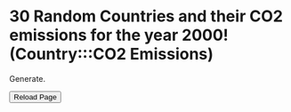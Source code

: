 <html>
	<body>        		
		
 <h1>30 Random Countries and their CO2 emissions for the year 2000! (Country:::CO2 Emissions)</h1>
		<p id="demo">Generate.</p>
    <script>
document.getElementById("demo").onclick = function() {myFunction()};
function myFunction() {
  
var words = [ "Albania:::3004480",
"Algeria:::87442683",
"Andorra:::523952",
"Angola:::9515061",
"Anguilla:::87936",
"Antigua and Barbuda:::293120",
"Argentina:::142358347",
"Armenia:::3491407",
"Aruba:::2377936",
"Asia:::8994853271",
"Asia (excl. China & India):::4667131287",
"Australia:::350195024",
"Austria:::66162887.9999999",
"Azerbaijan:::29506320",
"Bahamas:::1949248",
"Bahrain:::18793787",
"Bangladesh:::26524533",
"Barbados:::1151592",
"Belarus:::54877358",
"Belgium:::126735296",
"Belize:::395712",
"Benin:::1573997",
"Bermuda:::516624",
"Bhutan:::381687",
"Bolivia:::11004694",
"Bonaire Sint Eustatius and Saba:::252282",
"Bosnia and Herzegovina:::13701299",
"Botswana:::3777584",
"Brazil:::324226040",
"British Virgin Islands:::124576",
"Brunei:::4590992",
"Bulgaria:::45305032",
"Burkina Faso:::1030897",
"Burundi:::271136",
"Cambodia:::1974896",
"Cameroon:::3345848",
"Canada:::572162103",
"Cape Verde:::216176",
"Central African Republic:::267472",
"Chad:::487312",
"Chile:::58113720",
"China:::3349295022",
"Colombia:::56258838",
"Comoros:::102592",
"Congo:::565846",
"Cook Islands:::47632",
"Costa Rica:::5394476",
"Croatia:::19694448",
"Cuba:::25944239",
"Cyprus:::7145880",
"Czechia:::127066454",
"Democratic Republic of Congo:::892770",
"Denmark:::54276718",
"Djibouti:::366400",
"Dominica:::102592",
"Dominican Republic:::19593674",
"EU-27:::3613122697",
"EU-28:::4180626599.99999",
"Ecuador:::20562589",
"Egypt:::140347603",
"El Salvador:::5671879",
"Equatorial Guinea:::465328",
"Eritrea:::604076",
"Estonia:::15244188",
"Eswatini:::1212784",
"Ethiopia:::3463787",
"Europe:::6161151340",
"Europe (excl. EU-27):::2555093359",
"Europe (excl. EU-28):::1987589456",
"Faeroe Islands:::688832",
"Fiji:::833579",
"Finland:::57038247",
"France:::416265916",
"French Polynesia:::571584",
"Gabon:::4669870",
"Gambia:::274800",
"Georgia:::4499409",
"Germany:::899780198",
"Ghana:::6100546",
"Greece:::102999026",
"Greenland:::454336",
"Grenada:::190528",
"Guatemala:::9765788",
"Guinea:::1491248",
"Guinea-Bissau:::146560",
"Guyana:::1747728",
"Haiti:::1341024",
"Honduras:::4978121",
"Hong Kong:::40283873",
"Hungary:::58608275",
"Iceland:::2946467",
"India:::978426962",
"Indonesia:::265803375",
"International transport:::775668341",
"Iran:::369263488",
"Iraq:::71715412",
"Ireland:::45248995",
"Israel:::59519380",
"Italy:::468442086",
"Jamaica:::10313990",
"Japan:::1264844261",
"Jordan:::15200037",
"Kazakhstan:::148756158",
"Kenya:::10301570",
"Kiribati:::32976",
"Kuwait:::53384082",
"Kyrgyzstan:::4602483",
"Laos:::958180",
"Latvia:::7064716",
"Lebanon:::15466264",
"Lesotho:::1850320",
"Liberia:::421774",
"Libya:::46792992",
"Liechtenstein:::216854",
"Lithuania:::11873919",
"Luxembourg:::8731566",
"Macao:::1630480",
"Madagascar:::1867462",
"Malawi:::864841",
"Malaysia:::126514334",
"Maldives:::450672",
"Mali:::831728",
"Malta:::2545522",
"Marshall Islands:::98928",
"Mauritania:::1113856",
"Mauritius:::2689376",
"Mexico:::396066364",
"Micronesia:::128240",
"Moldova:::3572952",
"Mongolia:::7486824",
"Montenegro:::1520843",
"Montserrat:::25648",
"Morocco:::33609892",
"Mozambique:::1322771",
"Myanmar:::10042507",
"Namibia:::1641472",
"Nauru:::84272",
"Nepal:::3038017",
"Netherlands:::171887440",
"New Caledonia:::2221569",
"New Zealand:::32281352",
"Nicaragua:::3721061",
"Niger:::692685",
"Nigeria:::78823061",
"Niue:::7328",
"North America:::7092219426",
"North America (excl. USA):::1094148992",
"North Korea:::69166026",
"North Macedonia:::11995936",
"Norway:::42518551",
"Oceania:::389800084",
"Oman:::21534501",
"Pakistan:::105418374",
"Palestine:::1659792",
"Panama:::5727743",
"Papua New Guinea:::2663728",
"Paraguay:::3606132",
"Peru:::30078296",
"Philippines:::72346410",
"Poland:::317338034",
"Portugal:::65526588",
"Qatar:::34566157",
"Romania:::95455761",
"Russia:::1471052231",
"Rwanda:::519711.999999999",
"Saint Helena:::10992",
"Saint Kitts and Nevis:::172208",
"Saint Lucia:::348080",
"Saint Pierre and Miquelon:::54960",
"Saint Vincent and the Grenadines:::146560",
"Samoa:::142896",
"Sao Tome and Principe:::47632",
"Saudi Arabia:::296353330",
"Senegal:::3900906",
"Serbia:::44950193",
"Seychelles:::571584",
"Sierra Leone:::388384",
"Singapore:::48856301",
"Sint Maarten (Dutch part):::563926",
"Slovakia:::41289130",
"Slovenia:::15444899",
"Solomon Islands:::223504",
"Somalia:::479984",
"South Africa:::378254856",
"South America:::807286355",
"South Korea:::445440693",
"South Sudan:::459821",
"Spain:::311267047",
"Sri Lanka:::10133817",
"Sudan:::5055397",
"Suriname:::2191818",
"Sweden:::54684428",
"Switzerland:::43617591",
"Syria:::50481512",
"Taiwan:::221919614",
"Tajikistan:::2232074",
"Tanzania:::2570947",
"Thailand:::170697569",
"Togo:::1331372",
"Tonga:::95264",
"Trinidad and Tobago:::24191049",
"Tunisia:::19670324",
"Turkey:::229790601",
"Turkmenistan:::37465592",
"Turks and Caicos Islands:::69616",
"Tuvalu:::7328",
"Uganda:::1360753",
"Ukraine:::285337201",
"United Arab Emirates:::111788067",
"United Kingdom:::567503903",
"United States:::5998070434",
"Uruguay:::5267125",
"Uzbekistan:::120994017",
"Vanuatu:::84272",
"Venezuela:::151871028",
"Vietnam:::52332096",
"World:::25119042310",
"Yemen:::14474214",
"Zambia:::1785057",
"Zimbabwe:::13818181"];

function fisherYates (arr) {
  for (var i = arr.length - 1; i >= 0; i--) {
    var j = Math.floor(Math.random() * (i + 1));
    var temp = arr[i];
    arr[i] = arr[j];
    arr[j] = temp;
  }
  return arr;
}

f=fisherYates(words);
<div id="Book1_4740" align=center x:publishsource="Excel">

<table border=0 cellpadding=0 cellspacing=0 width=263 style='border-collapse:
 collapse;table-layout:fixed;width:198pt'>
 <col width=130 style='mso-width-source:userset;mso-width-alt:4754;width:98pt'>
 <col class=xl634740 width=133 style='mso-width-source:userset;mso-width-alt:
 4864;width:100pt'>
 <tr height=20 style='height:15.0pt'>
  <td height=20 class=xl154740 width=130 style='height:15.0pt;width:98pt'>Country</td>
  <td class=xl634740 width=133 style='width:100pt'>CO2 Emission</td>
 </tr>
 <tr height=20 style='height:15.0pt'>
  <td height=20 class=xl154740 style='height:15.0pt'>Afghanistan</td>
  <td class=xl634740 align=right>757672</td>
 </tr>
 <tr height=20 style='height:15.0pt'>
  <td height=20 class=xl154740 style='height:15.0pt'>Africa</td>
  <td class=xl634740 align=right>880469294</td>
 </tr>
 <tr height=20 style='height:15.0pt'>
  <td height=20 class=xl154740 style='height:15.0pt'>Albania</td>
  <td class=xl634740 align=right>3004480</td>
 </tr>
 <tr height=20 style='height:15.0pt'>
  <td height=20 class=xl154740 style='height:15.0pt'>Algeria</td>
  <td class=xl634740 align=right>87442683</td>
 </tr>
 <tr height=20 style='height:15.0pt'>
  <td height=20 class=xl154740 style='height:15.0pt'>Andorra</td>
  <td class=xl634740 align=right>523952</td>
 </tr>
 <tr height=20 style='height:15.0pt'>
  <td height=20 class=xl154740 style='height:15.0pt'>Angola</td>
  <td class=xl634740 align=right>9515061</td>
 </tr>
 <tr height=20 style='height:15.0pt'>
  <td height=20 class=xl154740 style='height:15.0pt'>Anguilla</td>
  <td class=xl634740 align=right>87936</td>
 </tr>
 <tr height=20 style='height:15.0pt'>
  <td height=20 class=xl154740 style='height:15.0pt'>Antigua and Barbuda</td>
  <td class=xl634740 align=right>293120</td>
 </tr>
 <tr height=20 style='height:15.0pt'>
  <td height=20 class=xl154740 style='height:15.0pt'>Argentina</td>
  <td class=xl634740 align=right>142358347</td>
 </tr>
 <tr height=20 style='height:15.0pt'>
  <td height=20 class=xl154740 style='height:15.0pt'>Armenia</td>
  <td class=xl634740 align=right>3491407</td>
 </tr>
 <tr height=20 style='height:15.0pt'>
  <td height=20 class=xl154740 style='height:15.0pt'>Aruba</td>
  <td class=xl634740 align=right>2377936</td>
 </tr>
 <tr height=20 style='height:15.0pt'>
  <td height=20 class=xl154740 style='height:15.0pt'>Asia</td>
  <td class=xl634740 align=right>8994853271</td>
 </tr>
 <tr height=20 style='height:15.0pt'>
  <td height=20 class=xl154740 style='height:15.0pt'>Asia (excl. China &amp; In<span
  style='display:none'>dia)</span></td>
  <td class=xl634740 align=right>4667131287</td>
 </tr>
 <tr height=20 style='height:15.0pt'>
  <td height=20 class=xl154740 style='height:15.0pt'>Australia</td>
  <td class=xl634740 align=right>350195024</td>
 </tr>
 <tr height=20 style='height:15.0pt'>
  <td height=20 class=xl154740 style='height:15.0pt'>Austria</td>
  <td class=xl634740 align=right>66162888</td>
 </tr>
 <tr height=20 style='height:15.0pt'>
  <td height=20 class=xl154740 style='height:15.0pt'>Azerbaijan</td>
  <td class=xl634740 align=right>29506320</td>
 </tr>
 <tr height=20 style='height:15.0pt'>
  <td height=20 class=xl154740 style='height:15.0pt'>Bahamas</td>
  <td class=xl634740 align=right>1949248</td>
 </tr>
 <tr height=20 style='height:15.0pt'>
  <td height=20 class=xl154740 style='height:15.0pt'>Bahrain</td>
  <td class=xl634740 align=right>18793787</td>
 </tr>
 <tr height=20 style='height:15.0pt'>
  <td height=20 class=xl154740 style='height:15.0pt'>Bangladesh</td>
  <td class=xl634740 align=right>26524533</td>
 </tr>
 <tr height=20 style='height:15.0pt'>
  <td height=20 class=xl154740 style='height:15.0pt'>Barbados</td>
  <td class=xl634740 align=right>1151592</td>
 </tr>
 <tr height=20 style='height:15.0pt'>
  <td height=20 class=xl154740 style='height:15.0pt'>Belarus</td>
  <td class=xl634740 align=right>54877358</td>
 </tr>
 <tr height=20 style='height:15.0pt'>
  <td height=20 class=xl154740 style='height:15.0pt'>Belgium</td>
  <td class=xl634740 align=right>126735296</td>
 </tr>
 <tr height=20 style='height:15.0pt'>
  <td height=20 class=xl154740 style='height:15.0pt'>Belize</td>
  <td class=xl634740 align=right>395712</td>
 </tr>
 <tr height=20 style='height:15.0pt'>
  <td height=20 class=xl154740 style='height:15.0pt'>Benin</td>
  <td class=xl634740 align=right>1573997</td>
 </tr>
 <tr height=20 style='height:15.0pt'>
  <td height=20 class=xl154740 style='height:15.0pt'>Bermuda</td>
  <td class=xl634740 align=right>516624</td>
 </tr>
 <tr height=20 style='height:15.0pt'>
  <td height=20 class=xl154740 style='height:15.0pt'>Bhutan</td>
  <td class=xl634740 align=right>381687</td>
 </tr>
 <tr height=20 style='height:15.0pt'>
  <td height=20 class=xl154740 style='height:15.0pt'>Bolivia</td>
  <td class=xl634740 align=right>11004694</td>
 </tr>
 <tr height=20 style='height:15.0pt'>
  <td height=20 class=xl154740 style='height:15.0pt'>Bonaire Sint Eustatiu<span
  style='display:none'>s and Saba</span></td>
  <td class=xl634740 align=right>252282</td>
 </tr>
 <tr height=20 style='height:15.0pt'>
  <td height=20 class=xl154740 style='height:15.0pt'>Bosnia and Herzegov<span
  style='display:none'>ina</span></td>
  <td class=xl634740 align=right>13701299</td>
 </tr>
 <tr height=20 style='height:15.0pt'>
  <td height=20 class=xl154740 style='height:15.0pt'>Botswana</td>
  <td class=xl634740 align=right>3777584</td>
 </tr>
 <tr height=20 style='height:15.0pt'>
  <td height=20 class=xl154740 style='height:15.0pt'>Brazil</td>
  <td class=xl634740 align=right>324226040</td>
 </tr>
 <tr height=20 style='height:15.0pt'>
  <td height=20 class=xl154740 style='height:15.0pt'>British Virgin Islands</td>
  <td class=xl634740 align=right>124576</td>
 </tr>
 <tr height=20 style='height:15.0pt'>
  <td height=20 class=xl154740 style='height:15.0pt'>Brunei</td>
  <td class=xl634740 align=right>4590992</td>
 </tr>
 <tr height=20 style='height:15.0pt'>
  <td height=20 class=xl154740 style='height:15.0pt'>Bulgaria</td>
  <td class=xl634740 align=right>45305032</td>
 </tr>
 <tr height=20 style='height:15.0pt'>
  <td height=20 class=xl154740 style='height:15.0pt'>Burkina Faso</td>
  <td class=xl634740 align=right>1030897</td>
 </tr>
 <tr height=20 style='height:15.0pt'>
  <td height=20 class=xl154740 style='height:15.0pt'>Burundi</td>
  <td class=xl634740 align=right>271136</td>
 </tr>
 <tr height=20 style='height:15.0pt'>
  <td height=20 class=xl154740 style='height:15.0pt'>Cambodia</td>
  <td class=xl634740 align=right>1974896</td>
 </tr>
 <tr height=20 style='height:15.0pt'>
  <td height=20 class=xl154740 style='height:15.0pt'>Cameroon</td>
  <td class=xl634740 align=right>3345848</td>
 </tr>
 <tr height=20 style='height:15.0pt'>
  <td height=20 class=xl154740 style='height:15.0pt'>Canada</td>
  <td class=xl634740 align=right>572162103</td>
 </tr>
 <tr height=20 style='height:15.0pt'>
  <td height=20 class=xl154740 style='height:15.0pt'>Cape Verde</td>
  <td class=xl634740 align=right>216176</td>
 </tr>
 <tr height=20 style='height:15.0pt'>
  <td height=20 class=xl154740 style='height:15.0pt'>Central African Repu<span
  style='display:none'>blic</span></td>
  <td class=xl634740 align=right>267472</td>
 </tr>
 <tr height=20 style='height:15.0pt'>
  <td height=20 class=xl154740 style='height:15.0pt'>Chad</td>
  <td class=xl634740 align=right>487312</td>
 </tr>
 <tr height=20 style='height:15.0pt'>
  <td height=20 class=xl154740 style='height:15.0pt'>Chile</td>
  <td class=xl634740 align=right>58113720</td>
 </tr>
 <tr height=20 style='height:15.0pt'>
  <td height=20 class=xl154740 style='height:15.0pt'>China</td>
  <td class=xl634740 align=right>3349295022</td>
 </tr>
 <tr height=20 style='height:15.0pt'>
  <td height=20 class=xl154740 style='height:15.0pt'>Colombia</td>
  <td class=xl634740 align=right>56258838</td>
 </tr>
 <tr height=20 style='height:15.0pt'>
  <td height=20 class=xl154740 style='height:15.0pt'>Comoros</td>
  <td class=xl634740 align=right>102592</td>
 </tr>
 <tr height=20 style='height:15.0pt'>
  <td height=20 class=xl154740 style='height:15.0pt'>Congo</td>
  <td class=xl634740 align=right>565846</td>
 </tr>
 <tr height=20 style='height:15.0pt'>
  <td height=20 class=xl154740 style='height:15.0pt'>Cook Islands</td>
  <td class=xl634740 align=right>47632</td>
 </tr>
 <tr height=20 style='height:15.0pt'>
  <td height=20 class=xl154740 style='height:15.0pt'>Costa Rica</td>
  <td class=xl634740 align=right>5394476</td>
 </tr>
 <tr height=20 style='height:15.0pt'>
  <td height=20 class=xl154740 style='height:15.0pt'>Croatia</td>
  <td class=xl634740 align=right>19694448</td>
 </tr>
 <tr height=20 style='height:15.0pt'>
  <td height=20 class=xl154740 style='height:15.0pt'>Cuba</td>
  <td class=xl634740 align=right>25944239</td>
 </tr>
 <tr height=20 style='height:15.0pt'>
  <td height=20 class=xl154740 style='height:15.0pt'>Cyprus</td>
  <td class=xl634740 align=right>7145880</td>
 </tr>
 <tr height=20 style='height:15.0pt'>
  <td height=20 class=xl154740 style='height:15.0pt'>Czechia</td>
  <td class=xl634740 align=right>127066454</td>
 </tr>
 <tr height=20 style='height:15.0pt'>
  <td height=20 class=xl154740 style='height:15.0pt'>Democratic Republic<span
  style='display:none'> of Congo</span></td>
  <td class=xl634740 align=right>892770</td>
 </tr>
 <tr height=20 style='height:15.0pt'>
  <td height=20 class=xl154740 style='height:15.0pt'>Denmark</td>
  <td class=xl634740 align=right>54276718</td>
 </tr>
 <tr height=20 style='height:15.0pt'>
  <td height=20 class=xl154740 style='height:15.0pt'>Djibouti</td>
  <td class=xl634740 align=right>366400</td>
 </tr>
 <tr height=20 style='height:15.0pt'>
  <td height=20 class=xl154740 style='height:15.0pt'>Dominica</td>
  <td class=xl634740 align=right>102592</td>
 </tr>
 <tr height=20 style='height:15.0pt'>
  <td height=20 class=xl154740 style='height:15.0pt'>Dominican Republic</td>
  <td class=xl634740 align=right>19593674</td>
 </tr>
 <tr height=20 style='height:15.0pt'>
  <td height=20 class=xl154740 style='height:15.0pt'>EU-27</td>
  <td class=xl634740 align=right>3613122697</td>
 </tr>
 <tr height=20 style='height:15.0pt'>
  <td height=20 class=xl154740 style='height:15.0pt'>EU-28</td>
  <td class=xl634740 align=right>4180626600</td>
 </tr>
 <tr height=20 style='height:15.0pt'>
  <td height=20 class=xl154740 style='height:15.0pt'>Ecuador</td>
  <td class=xl634740 align=right>20562589</td>
 </tr>
 <tr height=20 style='height:15.0pt'>
  <td height=20 class=xl154740 style='height:15.0pt'>Egypt</td>
  <td class=xl634740 align=right>140347603</td>
 </tr>
 <tr height=20 style='height:15.0pt'>
  <td height=20 class=xl154740 style='height:15.0pt'>El Salvador</td>
  <td class=xl634740 align=right>5671879</td>
 </tr>
 <tr height=20 style='height:15.0pt'>
  <td height=20 class=xl154740 style='height:15.0pt'>Equatorial Guinea</td>
  <td class=xl634740 align=right>465328</td>
 </tr>
 <tr height=20 style='height:15.0pt'>
  <td height=20 class=xl154740 style='height:15.0pt'>Eritrea</td>
  <td class=xl634740 align=right>604076</td>
 </tr>
 <tr height=20 style='height:15.0pt'>
  <td height=20 class=xl154740 style='height:15.0pt'>Estonia</td>
  <td class=xl634740 align=right>15244188</td>
 </tr>
 <tr height=20 style='height:15.0pt'>
  <td height=20 class=xl154740 style='height:15.0pt'>Eswatini</td>
  <td class=xl634740 align=right>1212784</td>
 </tr>
 <tr height=20 style='height:15.0pt'>
  <td height=20 class=xl154740 style='height:15.0pt'>Ethiopia</td>
  <td class=xl634740 align=right>3463787</td>
 </tr>
 <tr height=20 style='height:15.0pt'>
  <td height=20 class=xl154740 style='height:15.0pt'>Europe</td>
  <td class=xl634740 align=right>6161151340</td>
 </tr>
 <tr height=20 style='height:15.0pt'>
  <td height=20 class=xl154740 style='height:15.0pt'>Europe (excl. EU-27)</td>
  <td class=xl634740 align=right>2555093359</td>
 </tr>
 <tr height=20 style='height:15.0pt'>
  <td height=20 class=xl154740 style='height:15.0pt'>Europe (excl. EU-28)</td>
  <td class=xl634740 align=right>1987589456</td>
 </tr>
 <tr height=20 style='height:15.0pt'>
  <td height=20 class=xl154740 style='height:15.0pt'>Faeroe Islands</td>
  <td class=xl634740 align=right>688832</td>
 </tr>
 <tr height=20 style='height:15.0pt'>
  <td height=20 class=xl154740 style='height:15.0pt'>Fiji</td>
  <td class=xl634740 align=right>833579</td>
 </tr>
 <tr height=20 style='height:15.0pt'>
  <td height=20 class=xl154740 style='height:15.0pt'>Finland</td>
  <td class=xl634740 align=right>57038247</td>
 </tr>
 <tr height=20 style='height:15.0pt'>
  <td height=20 class=xl154740 style='height:15.0pt'>France</td>
  <td class=xl634740 align=right>416265916</td>
 </tr>
 <tr height=20 style='height:15.0pt'>
  <td height=20 class=xl154740 style='height:15.0pt'>French Polynesia</td>
  <td class=xl634740 align=right>571584</td>
 </tr>
 <tr height=20 style='height:15.0pt'>
  <td height=20 class=xl154740 style='height:15.0pt'>Gabon</td>
  <td class=xl634740 align=right>4669870</td>
 </tr>
 <tr height=20 style='height:15.0pt'>
  <td height=20 class=xl154740 style='height:15.0pt'>Gambia</td>
  <td class=xl634740 align=right>274800</td>
 </tr>
 <tr height=20 style='height:15.0pt'>
  <td height=20 class=xl154740 style='height:15.0pt'>Georgia</td>
  <td class=xl634740 align=right>4499409</td>
 </tr>
 <tr height=20 style='height:15.0pt'>
  <td height=20 class=xl154740 style='height:15.0pt'>Germany</td>
  <td class=xl634740 align=right>899780198</td>
 </tr>
 <tr height=20 style='height:15.0pt'>
  <td height=20 class=xl154740 style='height:15.0pt'>Ghana</td>
  <td class=xl634740 align=right>6100546</td>
 </tr>
 <tr height=20 style='height:15.0pt'>
  <td height=20 class=xl154740 style='height:15.0pt'>Greece</td>
  <td class=xl634740 align=right>102999026</td>
 </tr>
 <tr height=20 style='height:15.0pt'>
  <td height=20 class=xl154740 style='height:15.0pt'>Greenland</td>
  <td class=xl634740 align=right>454336</td>
 </tr>
 <tr height=20 style='height:15.0pt'>
  <td height=20 class=xl154740 style='height:15.0pt'>Grenada</td>
  <td class=xl634740 align=right>190528</td>
 </tr>
 <tr height=20 style='height:15.0pt'>
  <td height=20 class=xl154740 style='height:15.0pt'>Guatemala</td>
  <td class=xl634740 align=right>9765788</td>
 </tr>
 <tr height=20 style='height:15.0pt'>
  <td height=20 class=xl154740 style='height:15.0pt'>Guinea</td>
  <td class=xl634740 align=right>1491248</td>
 </tr>
 <tr height=20 style='height:15.0pt'>
  <td height=20 class=xl154740 style='height:15.0pt'>Guinea-Bissau</td>
  <td class=xl634740 align=right>146560</td>
 </tr>
 <tr height=20 style='height:15.0pt'>
  <td height=20 class=xl154740 style='height:15.0pt'>Guyana</td>
  <td class=xl634740 align=right>1747728</td>
 </tr>
 <tr height=20 style='height:15.0pt'>
  <td height=20 class=xl154740 style='height:15.0pt'>Haiti</td>
  <td class=xl634740 align=right>1341024</td>
 </tr>
 <tr height=20 style='height:15.0pt'>
  <td height=20 class=xl154740 style='height:15.0pt'>Honduras</td>
  <td class=xl634740 align=right>4978121</td>
 </tr>
 <tr height=20 style='height:15.0pt'>
  <td height=20 class=xl154740 style='height:15.0pt'>Hong Kong</td>
  <td class=xl634740 align=right>40283873</td>
 </tr>
 <tr height=20 style='height:15.0pt'>
  <td height=20 class=xl154740 style='height:15.0pt'>Hungary</td>
  <td class=xl634740 align=right>58608275</td>
 </tr>
 <tr height=20 style='height:15.0pt'>
  <td height=20 class=xl154740 style='height:15.0pt'>Iceland</td>
  <td class=xl634740 align=right>2946467</td>
 </tr>
 <tr height=20 style='height:15.0pt'>
  <td height=20 class=xl154740 style='height:15.0pt'>India</td>
  <td class=xl634740 align=right>978426962</td>
 </tr>
 <tr height=20 style='height:15.0pt'>
  <td height=20 class=xl154740 style='height:15.0pt'>Indonesia</td>
  <td class=xl634740 align=right>265803375</td>
 </tr>
 <tr height=20 style='height:15.0pt'>
  <td height=20 class=xl154740 style='height:15.0pt'>International transp<span
  style='display:none'>ort</span></td>
  <td class=xl634740 align=right>775668341</td>
 </tr>
 <tr height=20 style='height:15.0pt'>
  <td height=20 class=xl154740 style='height:15.0pt'>Iran</td>
  <td class=xl634740 align=right>369263488</td>
 </tr>
 <tr height=20 style='height:15.0pt'>
  <td height=20 class=xl154740 style='height:15.0pt'>Iraq</td>
  <td class=xl634740 align=right>71715412</td>
 </tr>
 <tr height=20 style='height:15.0pt'>
  <td height=20 class=xl154740 style='height:15.0pt'>Ireland</td>
  <td class=xl634740 align=right>45248995</td>
 </tr>
 <tr height=20 style='height:15.0pt'>
  <td height=20 class=xl154740 style='height:15.0pt'>Israel</td>
  <td class=xl634740 align=right>59519380</td>
 </tr>
 <tr height=20 style='height:15.0pt'>
  <td height=20 class=xl154740 style='height:15.0pt'>Italy</td>
  <td class=xl634740 align=right>468442086</td>
 </tr>
 <tr height=20 style='height:15.0pt'>
  <td height=20 class=xl154740 style='height:15.0pt'>Jamaica</td>
  <td class=xl634740 align=right>10313990</td>
 </tr>
 <tr height=20 style='height:15.0pt'>
  <td height=20 class=xl154740 style='height:15.0pt'>Japan</td>
  <td class=xl634740 align=right>1264844261</td>
 </tr>
 <tr height=20 style='height:15.0pt'>
  <td height=20 class=xl154740 style='height:15.0pt'>Jordan</td>
  <td class=xl634740 align=right>15200037</td>
 </tr>
 <tr height=20 style='height:15.0pt'>
  <td height=20 class=xl154740 style='height:15.0pt'>Kazakhstan</td>
  <td class=xl634740 align=right>148756158</td>
 </tr>
 <tr height=20 style='height:15.0pt'>
  <td height=20 class=xl154740 style='height:15.0pt'>Kenya</td>
  <td class=xl634740 align=right>10301570</td>
 </tr>
 <tr height=20 style='height:15.0pt'>
  <td height=20 class=xl154740 style='height:15.0pt'>Kiribati</td>
  <td class=xl634740 align=right>32976</td>
 </tr>
 <tr height=20 style='height:15.0pt'>
  <td height=20 class=xl154740 style='height:15.0pt'>Kuwait</td>
  <td class=xl634740 align=right>53384082</td>
 </tr>
 <tr height=20 style='height:15.0pt'>
  <td height=20 class=xl154740 style='height:15.0pt'>Kyrgyzstan</td>
  <td class=xl634740 align=right>4602483</td>
 </tr>
 <tr height=20 style='height:15.0pt'>
  <td height=20 class=xl154740 style='height:15.0pt'>Laos</td>
  <td class=xl634740 align=right>958180</td>
 </tr>
 <tr height=20 style='height:15.0pt'>
  <td height=20 class=xl154740 style='height:15.0pt'>Latvia</td>
  <td class=xl634740 align=right>7064716</td>
 </tr>
 <tr height=20 style='height:15.0pt'>
  <td height=20 class=xl154740 style='height:15.0pt'>Lebanon</td>
  <td class=xl634740 align=right>15466264</td>
 </tr>
 <tr height=20 style='height:15.0pt'>
  <td height=20 class=xl154740 style='height:15.0pt'>Lesotho</td>
  <td class=xl634740 align=right>1850320</td>
 </tr>
 <tr height=20 style='height:15.0pt'>
  <td height=20 class=xl154740 style='height:15.0pt'>Liberia</td>
  <td class=xl634740 align=right>421774</td>
 </tr>
 <tr height=20 style='height:15.0pt'>
  <td height=20 class=xl154740 style='height:15.0pt'>Libya</td>
  <td class=xl634740 align=right>46792992</td>
 </tr>
 <tr height=20 style='height:15.0pt'>
  <td height=20 class=xl154740 style='height:15.0pt'>Liechtenstein</td>
  <td class=xl634740 align=right>216854</td>
 </tr>
 <tr height=20 style='height:15.0pt'>
  <td height=20 class=xl154740 style='height:15.0pt'>Lithuania</td>
  <td class=xl634740 align=right>11873919</td>
 </tr>
 <tr height=20 style='height:15.0pt'>
  <td height=20 class=xl154740 style='height:15.0pt'>Luxembourg</td>
  <td class=xl634740 align=right>8731566</td>
 </tr>
 <tr height=20 style='height:15.0pt'>
  <td height=20 class=xl154740 style='height:15.0pt'>Macao</td>
  <td class=xl634740 align=right>1630480</td>
 </tr>
 <tr height=20 style='height:15.0pt'>
  <td height=20 class=xl154740 style='height:15.0pt'>Madagascar</td>
  <td class=xl634740 align=right>1867462</td>
 </tr>
 <tr height=20 style='height:15.0pt'>
  <td height=20 class=xl154740 style='height:15.0pt'>Malawi</td>
  <td class=xl634740 align=right>864841</td>
 </tr>
 <tr height=20 style='height:15.0pt'>
  <td height=20 class=xl154740 style='height:15.0pt'>Malaysia</td>
  <td class=xl634740 align=right>126514334</td>
 </tr>
 <tr height=20 style='height:15.0pt'>
  <td height=20 class=xl154740 style='height:15.0pt'>Maldives</td>
  <td class=xl634740 align=right>450672</td>
 </tr>
 <tr height=20 style='height:15.0pt'>
  <td height=20 class=xl154740 style='height:15.0pt'>Mali</td>
  <td class=xl634740 align=right>831728</td>
 </tr>
 <tr height=20 style='height:15.0pt'>
  <td height=20 class=xl154740 style='height:15.0pt'>Malta</td>
  <td class=xl634740 align=right>2545522</td>
 </tr>
 <tr height=20 style='height:15.0pt'>
  <td height=20 class=xl154740 style='height:15.0pt'>Marshall Islands</td>
  <td class=xl634740 align=right>98928</td>
 </tr>
 <tr height=20 style='height:15.0pt'>
  <td height=20 class=xl154740 style='height:15.0pt'>Mauritania</td>
  <td class=xl634740 align=right>1113856</td>
 </tr>
 <tr height=20 style='height:15.0pt'>
  <td height=20 class=xl154740 style='height:15.0pt'>Mauritius</td>
  <td class=xl634740 align=right>2689376</td>
 </tr>
 <tr height=20 style='height:15.0pt'>
  <td height=20 class=xl154740 style='height:15.0pt'>Mexico</td>
  <td class=xl634740 align=right>396066364</td>
 </tr>
 <tr height=20 style='height:15.0pt'>
  <td height=20 class=xl154740 style='height:15.0pt'>Micronesia</td>
  <td class=xl634740 align=right>128240</td>
 </tr>
 <tr height=20 style='height:15.0pt'>
  <td height=20 class=xl154740 style='height:15.0pt'>Moldova</td>
  <td class=xl634740 align=right>3572952</td>
 </tr>
 <tr height=20 style='height:15.0pt'>
  <td height=20 class=xl154740 style='height:15.0pt'>Mongolia</td>
  <td class=xl634740 align=right>7486824</td>
 </tr>
 <tr height=20 style='height:15.0pt'>
  <td height=20 class=xl154740 style='height:15.0pt'>Montenegro</td>
  <td class=xl634740 align=right>1520843</td>
 </tr>
 <tr height=20 style='height:15.0pt'>
  <td height=20 class=xl154740 style='height:15.0pt'>Montserrat</td>
  <td class=xl634740 align=right>25648</td>
 </tr>
 <tr height=20 style='height:15.0pt'>
  <td height=20 class=xl154740 style='height:15.0pt'>Morocco</td>
  <td class=xl634740 align=right>33609892</td>
 </tr>
 <tr height=20 style='height:15.0pt'>
  <td height=20 class=xl154740 style='height:15.0pt'>Mozambique</td>
  <td class=xl634740 align=right>1322771</td>
 </tr>
 <tr height=20 style='height:15.0pt'>
  <td height=20 class=xl154740 style='height:15.0pt'>Myanmar</td>
  <td class=xl634740 align=right>10042507</td>
 </tr>
 <tr height=20 style='height:15.0pt'>
  <td height=20 class=xl154740 style='height:15.0pt'>Namibia</td>
  <td class=xl634740 align=right>1641472</td>
 </tr>
 <tr height=20 style='height:15.0pt'>
  <td height=20 class=xl154740 style='height:15.0pt'>Nauru</td>
  <td class=xl634740 align=right>84272</td>
 </tr>
 <tr height=20 style='height:15.0pt'>
  <td height=20 class=xl154740 style='height:15.0pt'>Nepal</td>
  <td class=xl634740 align=right>3038017</td>
 </tr>
 <tr height=20 style='height:15.0pt'>
  <td height=20 class=xl154740 style='height:15.0pt'>Netherlands</td>
  <td class=xl634740 align=right>171887440</td>
 </tr>
 <tr height=20 style='height:15.0pt'>
  <td height=20 class=xl154740 style='height:15.0pt'>New Caledonia</td>
  <td class=xl634740 align=right>2221569</td>
 </tr>
 <tr height=20 style='height:15.0pt'>
  <td height=20 class=xl154740 style='height:15.0pt'>New Zealand</td>
  <td class=xl634740 align=right>32281352</td>
 </tr>
 <tr height=20 style='height:15.0pt'>
  <td height=20 class=xl154740 style='height:15.0pt'>Nicaragua</td>
  <td class=xl634740 align=right>3721061</td>
 </tr>
 <tr height=20 style='height:15.0pt'>
  <td height=20 class=xl154740 style='height:15.0pt'>Niger</td>
  <td class=xl634740 align=right>692685</td>
 </tr>
 <tr height=20 style='height:15.0pt'>
  <td height=20 class=xl154740 style='height:15.0pt'>Nigeria</td>
  <td class=xl634740 align=right>78823061</td>
 </tr>
 <tr height=20 style='height:15.0pt'>
  <td height=20 class=xl154740 style='height:15.0pt'>Niue</td>
  <td class=xl634740 align=right>7328</td>
 </tr>
 <tr height=20 style='height:15.0pt'>
  <td height=20 class=xl154740 style='height:15.0pt'>North America</td>
  <td class=xl634740 align=right>7092219426</td>
 </tr>
 <tr height=20 style='height:15.0pt'>
  <td height=20 class=xl154740 style='height:15.0pt'>North America (excl.<span
  style='display:none'> USA)</span></td>
  <td class=xl634740 align=right>1094148992</td>
 </tr>
 <tr height=20 style='height:15.0pt'>
  <td height=20 class=xl154740 style='height:15.0pt'>North Korea</td>
  <td class=xl634740 align=right>69166026</td>
 </tr>
 <tr height=20 style='height:15.0pt'>
  <td height=20 class=xl154740 style='height:15.0pt'>North Macedonia</td>
  <td class=xl634740 align=right>11995936</td>
 </tr>
 <tr height=20 style='height:15.0pt'>
  <td height=20 class=xl154740 style='height:15.0pt'>Norway</td>
  <td class=xl634740 align=right>42518551</td>
 </tr>
 <tr height=20 style='height:15.0pt'>
  <td height=20 class=xl154740 style='height:15.0pt'>Oceania</td>
  <td class=xl634740 align=right>389800084</td>
 </tr>
 <tr height=20 style='height:15.0pt'>
  <td height=20 class=xl154740 style='height:15.0pt'>Oman</td>
  <td class=xl634740 align=right>21534501</td>
 </tr>
 <tr height=20 style='height:15.0pt'>
  <td height=20 class=xl154740 style='height:15.0pt'>Pakistan</td>
  <td class=xl634740 align=right>105418374</td>
 </tr>
 <tr height=20 style='height:15.0pt'>
  <td height=20 class=xl154740 style='height:15.0pt'>Palestine</td>
  <td class=xl634740 align=right>1659792</td>
 </tr>
 <tr height=20 style='height:15.0pt'>
  <td height=20 class=xl154740 style='height:15.0pt'>Panama</td>
  <td class=xl634740 align=right>5727743</td>
 </tr>
 <tr height=20 style='height:15.0pt'>
  <td height=20 class=xl154740 style='height:15.0pt'>Papua New Guinea</td>
  <td class=xl634740 align=right>2663728</td>
 </tr>
 <tr height=20 style='height:15.0pt'>
  <td height=20 class=xl154740 style='height:15.0pt'>Paraguay</td>
  <td class=xl634740 align=right>3606132</td>
 </tr>
 <tr height=20 style='height:15.0pt'>
  <td height=20 class=xl154740 style='height:15.0pt'>Peru</td>
  <td class=xl634740 align=right>30078296</td>
 </tr>
 <tr height=20 style='height:15.0pt'>
  <td height=20 class=xl154740 style='height:15.0pt'>Philippines</td>
  <td class=xl634740 align=right>72346410</td>
 </tr>
 <tr height=20 style='height:15.0pt'>
  <td height=20 class=xl154740 style='height:15.0pt'>Poland</td>
  <td class=xl634740 align=right>317338034</td>
 </tr>
 <tr height=20 style='height:15.0pt'>
  <td height=20 class=xl154740 style='height:15.0pt'>Portugal</td>
  <td class=xl634740 align=right>65526588</td>
 </tr>
 <tr height=20 style='height:15.0pt'>
  <td height=20 class=xl154740 style='height:15.0pt'>Qatar</td>
  <td class=xl634740 align=right>34566157</td>
 </tr>
 <tr height=20 style='height:15.0pt'>
  <td height=20 class=xl154740 style='height:15.0pt'>Romania</td>
  <td class=xl634740 align=right>95455761</td>
 </tr>
 <tr height=20 style='height:15.0pt'>
  <td height=20 class=xl154740 style='height:15.0pt'>Russia</td>
  <td class=xl634740 align=right>1471052231</td>
 </tr>
 <tr height=20 style='height:15.0pt'>
  <td height=20 class=xl154740 style='height:15.0pt'>Rwanda</td>
  <td class=xl634740 align=right>519712</td>
 </tr>
 <tr height=20 style='height:15.0pt'>
  <td height=20 class=xl154740 style='height:15.0pt'>Saint Helena</td>
  <td class=xl634740 align=right>10992</td>
 </tr>
 <tr height=20 style='height:15.0pt'>
  <td height=20 class=xl154740 style='height:15.0pt'>Saint Kitts and Nevis</td>
  <td class=xl634740 align=right>172208</td>
 </tr>
 <tr height=20 style='height:15.0pt'>
  <td height=20 class=xl154740 style='height:15.0pt'>Saint Lucia</td>
  <td class=xl634740 align=right>348080</td>
 </tr>
 <tr height=20 style='height:15.0pt'>
  <td height=20 class=xl154740 style='height:15.0pt'>Saint Pierre and Miq<span
  style='display:none'>uelon</span></td>
  <td class=xl634740 align=right>54960</td>
 </tr>
 <tr height=20 style='height:15.0pt'>
  <td height=20 class=xl154740 style='height:15.0pt'>Saint Vincent and th<span
  style='display:none'>e Grenadines</span></td>
  <td class=xl634740 align=right>146560</td>
 </tr>
 <tr height=20 style='height:15.0pt'>
  <td height=20 class=xl154740 style='height:15.0pt'>Samoa</td>
  <td class=xl634740 align=right>142896</td>
 </tr>
 <tr height=20 style='height:15.0pt'>
  <td height=20 class=xl154740 style='height:15.0pt'>Sao Tome and Princi<span
  style='display:none'>pe</span></td>
  <td class=xl634740 align=right>47632</td>
 </tr>
 <tr height=20 style='height:15.0pt'>
  <td height=20 class=xl154740 style='height:15.0pt'>Saudi Arabia</td>
  <td class=xl634740 align=right>296353330</td>
 </tr>
 <tr height=20 style='height:15.0pt'>
  <td height=20 class=xl154740 style='height:15.0pt'>Senegal</td>
  <td class=xl634740 align=right>3900906</td>
 </tr>
 <tr height=20 style='height:15.0pt'>
  <td height=20 class=xl154740 style='height:15.0pt'>Serbia</td>
  <td class=xl634740 align=right>44950193</td>
 </tr>
 <tr height=20 style='height:15.0pt'>
  <td height=20 class=xl154740 style='height:15.0pt'>Seychelles</td>
  <td class=xl634740 align=right>571584</td>
 </tr>
 <tr height=20 style='height:15.0pt'>
  <td height=20 class=xl154740 style='height:15.0pt'>Sierra Leone</td>
  <td class=xl634740 align=right>388384</td>
 </tr>
 <tr height=20 style='height:15.0pt'>
  <td height=20 class=xl154740 style='height:15.0pt'>Singapore</td>
  <td class=xl634740 align=right>48856301</td>
 </tr>
 <tr height=20 style='height:15.0pt'>
  <td height=20 class=xl154740 style='height:15.0pt'>Sint Maarten (Dutch <span
  style='display:none'>part)</span></td>
  <td class=xl634740 align=right>563926</td>
 </tr>
 <tr height=20 style='height:15.0pt'>
  <td height=20 class=xl154740 style='height:15.0pt'>Slovakia</td>
  <td class=xl634740 align=right>41289130</td>
 </tr>
 <tr height=20 style='height:15.0pt'>
  <td height=20 class=xl154740 style='height:15.0pt'>Slovenia</td>
  <td class=xl634740 align=right>15444899</td>
 </tr>
 <tr height=20 style='height:15.0pt'>
  <td height=20 class=xl154740 style='height:15.0pt'>Solomon Islands</td>
  <td class=xl634740 align=right>223504</td>
 </tr>
 <tr height=20 style='height:15.0pt'>
  <td height=20 class=xl154740 style='height:15.0pt'>Somalia</td>
  <td class=xl634740 align=right>479984</td>
 </tr>
 <tr height=20 style='height:15.0pt'>
  <td height=20 class=xl154740 style='height:15.0pt'>South Africa</td>
  <td class=xl634740 align=right>378254856</td>
 </tr>
 <tr height=20 style='height:15.0pt'>
  <td height=20 class=xl154740 style='height:15.0pt'>South America</td>
  <td class=xl634740 align=right>807286355</td>
 </tr>
 <tr height=20 style='height:15.0pt'>
  <td height=20 class=xl154740 style='height:15.0pt'>South Korea</td>
  <td class=xl634740 align=right>445440693</td>
 </tr>
 <tr height=20 style='height:15.0pt'>
  <td height=20 class=xl154740 style='height:15.0pt'>South Sudan</td>
  <td class=xl634740 align=right>459821</td>
 </tr>
 <tr height=20 style='height:15.0pt'>
  <td height=20 class=xl154740 style='height:15.0pt'>Spain</td>
  <td class=xl634740 align=right>311267047</td>
 </tr>
 <tr height=20 style='height:15.0pt'>
  <td height=20 class=xl154740 style='height:15.0pt'>Sri Lanka</td>
  <td class=xl634740 align=right>10133817</td>
 </tr>
 <tr height=20 style='height:15.0pt'>
  <td height=20 class=xl154740 style='height:15.0pt'>Sudan</td>
  <td class=xl634740 align=right>5055397</td>
 </tr>
 <tr height=20 style='height:15.0pt'>
  <td height=20 class=xl154740 style='height:15.0pt'>Suriname</td>
  <td class=xl634740 align=right>2191818</td>
 </tr>
 <tr height=20 style='height:15.0pt'>
  <td height=20 class=xl154740 style='height:15.0pt'>Sweden</td>
  <td class=xl634740 align=right>54684428</td>
 </tr>
 <tr height=20 style='height:15.0pt'>
  <td height=20 class=xl154740 style='height:15.0pt'>Switzerland</td>
  <td class=xl634740 align=right>43617591</td>
 </tr>
 <tr height=20 style='height:15.0pt'>
  <td height=20 class=xl154740 style='height:15.0pt'>Syria</td>
  <td class=xl634740 align=right>50481512</td>
 </tr>
 <tr height=20 style='height:15.0pt'>
  <td height=20 class=xl154740 style='height:15.0pt'>Taiwan</td>
  <td class=xl634740 align=right>221919614</td>
 </tr>
 <tr height=20 style='height:15.0pt'>
  <td height=20 class=xl154740 style='height:15.0pt'>Tajikistan</td>
  <td class=xl634740 align=right>2232074</td>
 </tr>
 <tr height=20 style='height:15.0pt'>
  <td height=20 class=xl154740 style='height:15.0pt'>Tanzania</td>
  <td class=xl634740 align=right>2570947</td>
 </tr>
 <tr height=20 style='height:15.0pt'>
  <td height=20 class=xl154740 style='height:15.0pt'>Thailand</td>
  <td class=xl634740 align=right>170697569</td>
 </tr>
 <tr height=20 style='height:15.0pt'>
  <td height=20 class=xl154740 style='height:15.0pt'>Togo</td>
  <td class=xl634740 align=right>1331372</td>
 </tr>
 <tr height=20 style='height:15.0pt'>
  <td height=20 class=xl154740 style='height:15.0pt'>Tonga</td>
  <td class=xl634740 align=right>95264</td>
 </tr>
 <tr height=20 style='height:15.0pt'>
  <td height=20 class=xl154740 style='height:15.0pt'>Trinidad and Tobago</td>
  <td class=xl634740 align=right>24191049</td>
 </tr>
 <tr height=20 style='height:15.0pt'>
  <td height=20 class=xl154740 style='height:15.0pt'>Tunisia</td>
  <td class=xl634740 align=right>19670324</td>
 </tr>
 <tr height=20 style='height:15.0pt'>
  <td height=20 class=xl154740 style='height:15.0pt'>Turkey</td>
  <td class=xl634740 align=right>229790601</td>
 </tr>
 <tr height=20 style='height:15.0pt'>
  <td height=20 class=xl154740 style='height:15.0pt'>Turkmenistan</td>
  <td class=xl634740 align=right>37465592</td>
 </tr>
 <tr height=20 style='height:15.0pt'>
  <td height=20 class=xl154740 style='height:15.0pt'>Turks and Caicos Isla<span
  style='display:none'>nds</span></td>
  <td class=xl634740 align=right>69616</td>
 </tr>
 <tr height=20 style='height:15.0pt'>
  <td height=20 class=xl154740 style='height:15.0pt'>Tuvalu</td>
  <td class=xl634740 align=right>7328</td>
 </tr>
 <tr height=20 style='height:15.0pt'>
  <td height=20 class=xl154740 style='height:15.0pt'>Uganda</td>
  <td class=xl634740 align=right>1360753</td>
 </tr>
 <tr height=20 style='height:15.0pt'>
  <td height=20 class=xl154740 style='height:15.0pt'>Ukraine</td>
  <td class=xl634740 align=right>285337201</td>
 </tr>
 <tr height=20 style='height:15.0pt'>
  <td height=20 class=xl154740 style='height:15.0pt'>United Arab Emirate<span
  style='display:none'>s</span></td>
  <td class=xl634740 align=right>111788067</td>
 </tr>
 <tr height=20 style='height:15.0pt'>
  <td height=20 class=xl154740 style='height:15.0pt'>United Kingdom</td>
  <td class=xl634740 align=right>567503903</td>
 </tr>
 <tr height=20 style='height:15.0pt'>
  <td height=20 class=xl154740 style='height:15.0pt'>United States</td>
  <td class=xl634740 align=right>5998070434</td>
 </tr>
 <tr height=20 style='height:15.0pt'>
  <td height=20 class=xl154740 style='height:15.0pt'>Uruguay</td>
  <td class=xl634740 align=right>5267125</td>
 </tr>
 <tr height=20 style='height:15.0pt'>
  <td height=20 class=xl154740 style='height:15.0pt'>Uzbekistan</td>
  <td class=xl634740 align=right>120994017</td>
 </tr>
 <tr height=20 style='height:15.0pt'>
  <td height=20 class=xl154740 style='height:15.0pt'>Vanuatu</td>
  <td class=xl634740 align=right>84272</td>
 </tr>
 <tr height=20 style='height:15.0pt'>
  <td height=20 class=xl154740 style='height:15.0pt'>Venezuela</td>
  <td class=xl634740 align=right>151871028</td>
 </tr>
 <tr height=20 style='height:15.0pt'>
  <td height=20 class=xl154740 style='height:15.0pt'>Vietnam</td>
  <td class=xl634740 align=right>52332096</td>
 </tr>
 <tr height=20 style='height:15.0pt'>
  <td height=20 class=xl154740 style='height:15.0pt'>World</td>
  <td class=xl634740 align=right>25119042310</td>
 </tr>
 <tr height=20 style='height:15.0pt'>
  <td height=20 class=xl154740 style='height:15.0pt'>Yemen</td>
  <td class=xl634740 align=right>14474214</td>
 </tr>
 <tr height=20 style='height:15.0pt'>
  <td height=20 class=xl154740 style='height:15.0pt'>Zambia</td>
  <td class=xl634740 align=right>1785057</td>
 </tr>
 <tr height=20 style='height:15.0pt'>
  <td height=20 class=xl154740 style='height:15.0pt'>Zimbabwe</td>
  <td class=xl634740 align=right>13818181</td>
 </tr>
 <![if supportMisalignedColumns]>
 <tr height=0 style='display:none'>
  <td width=130 style='width:98pt'></td>
  <td width=133 style='width:100pt'></td>
 </tr>
 <![endif]>
</table>

</div>


document.getElementById("demo").innerHTML = ("<p>" + f[0] + "</p>" + "<p>" + f[1] + "</p>" + "<p>" + f[2] + "</p>" + "<p>" + f[3] + "</p>" + "<p>" + f[4] + "</p>" + "<p>" + f[5] + "</p>" + "<p>" + f[6] + "</p>" + "<p>" + f[7] + "</p>" + "<p>" + f[8] + "</p>" + "<p>" + f[9] + "</p>" + "<p>" + "<p>" + f[10] + "</p>" + "<p>"+ "<p>" + f[11] + "</p>" + "<p>"+ "<p>" + f[12] + "</p>" + "<p>"+ "<p>" + f[13] + "</p>" + "<p>"+ "<p>" + f[14] + "</p>" + "<p>"+ "<p>" + f[15] + "</p>" + "<p>"+ "<p>" + f[16] + "</p>" + "<p>"+ "<p>" + f[17] + "</p>" + "<p>"+ "<p>" + f[18] + "</p>" + "<p>"+ "<p>" + f[19] + "</p>" + "<p>"+ "<p>" + f[20] + "</p>" + "<p>"+ "<p>" + f[21] + "</p>" + "<p>"+ "<p>" + f[22] + "</p>" + "<p>"+ "<p>" + f[23] + "</p>" + "<p>"+ "<p>" + f[24] + "</p>" + "<p>"+ "<p>" + f[25] + "</p>" + "<p>"+ "<p>" + f[26] + "</p>" + "<p>"+ "<p>" + f[27] + "</p>" + "<p>"+ "<p>" + f[28] + "</p>" + "<p>"+ "<p>" + f[29] + "</p>" + "<p>");}
    </script>
    
<FORM>
<INPUT Type="button" VALUE="Reload Page" onClick="history.go(0)">
</FORM>
    <body>   

